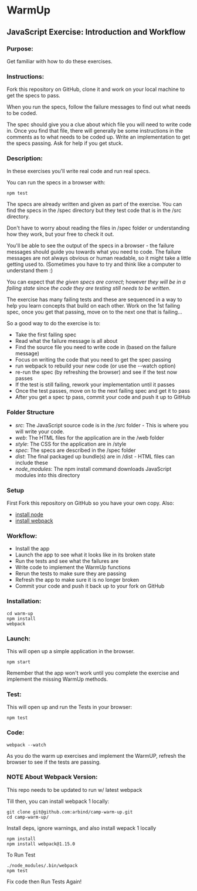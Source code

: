 # WarmUp

## JavaScript Exercise: Introduction and Workflow

### Purpose:
Get familiar with how to do these exercises.

### Instructions:
Fork this repository on GitHub, clone it and work on your local machine to get the specs to pass.

When you run the specs, follow the failure messages to find out what needs to be coded. 

The spec should give you a clue about which file you will need to write code in. Once you find that file, there will generally be some instructions in the comments as to what needs to be coded up. Write an implementation to get the specs passing. Ask for help if you get stuck.

### Description:
In these exercises you'll write real code and run real specs.

You can run the specs in a browser with:

    npm test

The specs are already written and given as part of the exercise. You can find the specs in the /spec directory but they test code that is in the /src directory. 

Don't have to worry about reading the files in /spec folder or understanding how they work, but your free to check it out.

You'll be able to see the output of the specs in a browser - the failure messages should guide you towards what you need to code. The failure messages are not always obvious or human readable, so it might take a little getting used to. (Sometimes you have to try and think like a computer to understand them :)

You can expect that *the given specs are correct*; however *they will be in a failing state* since *the code they are testing still needs to be written*.

The exercise has many failing tests and these are sequenced in a way to help you learn concepts that build on each other. Work on the 1st failing spec, once you get that passing, move on to the next one that is failing...

So a good way to do the exercise is to:

* Take the first failing spec
* Read what the failure message is all about
* Find the source file you need to write code in (based on the failure message)
* Focus on writing the code that you need to get the spec passing
* run webpack to rebuild your new code (or use the --watch option)
* re-run the spec (by refreshing the browser) and see if the test now passes
* If the test is still failing, rework your implementation until it passes
* Once the test passes, move on to the next failing spec and get it to pass
* After you get a spec tp pass, commit your code and push it up to GitHub

### Folder Structure

* *src*: The JavaScript source code is in the /src folder - This is where you will write your code.
* *web*: The HTML files for the application are in the /web folder
* *style*: The CSS for the application are in /style
* *spec*: The specs are described in the /spec folder
* *dist*: The final packaged up bundle(s) are in /dist - HTML files can include these
* *node_modules*: The npm install command downloads JavaScript modules into this directory

### Setup
First Fork this repository on GitHub so you have your own copy. Also:

* [install node](http://nodejs.org/)
* [install webpack](http://webpack.github.io/docs/tutorials/getting-started/)

### Workflow:

* Install the app
* Launch the app to see what it looks like in its broken state
* Run the tests and see what the failures are
* Write code to implement the WarmUp functions 
* Rerun the tests to make sure they are passing
* Refresh the app to make sure it is no longer broken
* Commit your code and push it back up to your fork on GitHub

### Installation:

    cd warm-up
    npm install
    webpack

### Launch:
This will open up a simple application in the browser.

    npm start

Remember that the app won't work until you complete the exercise and implement the missing WarmUp methods.

### Test:
This will open up and run the Tests in your browser:

    npm test


### Code:

    webpack --watch

As you do the warm up exercises and implement the WarmUP, refresh the browser to see if the tests are passing.


### NOTE About Webpack Version:
This repo needs to be updated to run w/ latest webpack

Till then, you can install webpack 1 locally:

```
git clone git@github.com:arbind/camp-warm-up.git
cd camp-warm-up/
```

Install deps, ignore warnings, and also install wepack 1 locally

```
npm install
npm install webpack@1.15.0
```

To Run Test

```
./node_modules/.bin/webpack
npm test
```

Fix code then Run Tests Again!